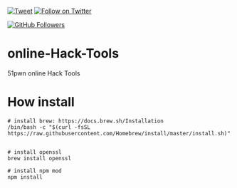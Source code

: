 [![Tweet](https://img.shields.io/twitter/url/http/Hktalent3135773.svg?style=social)](https://twitter.com/intent/follow?screen_name=Hktalent3135773)
[![Follow on Twitter](https://img.shields.io/twitter/follow/Hktalent3135773.svg?style=social&label=Follow)](https://twitter.com/intent/follow?screen_name=Hktalent3135773)

[![GitHub Followers](https://img.shields.io/github/followers/hktalent.svg?style=social&label=Follow)](https://github.com/hktalent/)

# online-Hack-Tools
51pwn online Hack Tools

# How install
```
# install brew: https://docs.brew.sh/Installation
/bin/bash -c "$(curl -fsSL https://raw.githubusercontent.com/Homebrew/install/master/install.sh)"


# install openssl
brew install openssl

# install npm mod
npm install


```